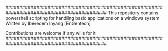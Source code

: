 ############################################################################################
This repository contains powershell scripting for handling basic applications on a windows system
Written by Iberedem Inyang [EnGentech]

Contributions are welcome if any wills for it
############################################################################################